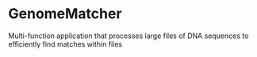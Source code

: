# GenomeMatcher
Multi-function application that processes large files of DNA sequences to efficiently find matches within files 
